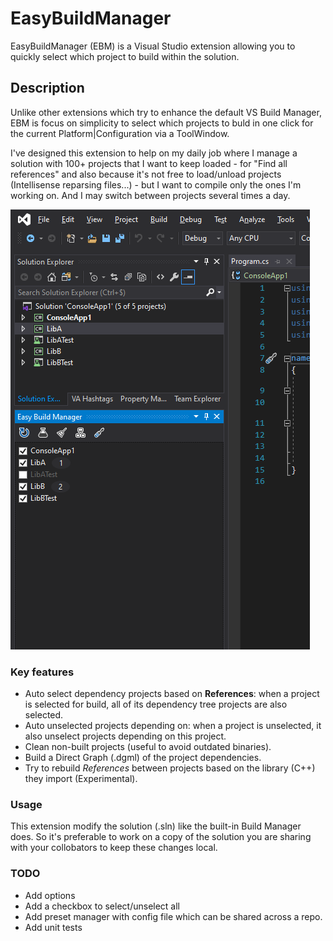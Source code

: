 # EasyBuildManager
EasyBuildManager (EBM) is a Visual Studio extension allowing you to quickly select which project to build within the solution.

## Description
Unlike other extensions which try to enhance the default VS Build Manager, EBM is focus on simplicity to select which projects to buld in one click for the current Platform|Configuration via a ToolWindow.

I've designed this extension to help on my daily job where I manage a solution with 100+ projects that I want to keep loaded - for "Find all references" and also because it's not free to load/unload projects (Intellisense reparsing files...) - but I want to compile only the ones I'm working on. And I may switch between projects several times a day.

![Screenshot of EasyBuildManager](/EasyBuildManager/Resources/Screenshot.png "Screenshot of EasyBuildManager")

### Key features
- Auto select dependency projects based on **References**: when a project is selected for build, all of its dependency tree projects are also selected.
- Auto unselected projects depending on: when a project is unselected, it also unselect projects depending on this project.
- Clean non-built projects (useful to avoid outdated binaries).
- Build a Direct Graph (.dgml) of the project dependencies.
- Try to rebuild *References* between projects based on the library (C++) they import (Experimental).

### Usage
This extension modify the solution (.sln) like the built-in Build Manager does. So it's preferable to work on a copy of the solution you are sharing with your collobators to keep these changes local.

### TODO
- Add options
- Add a checkbox to select/unselect all
- Add preset manager with config file which can be shared across a repo.
- Add unit tests
